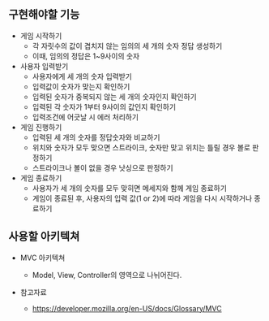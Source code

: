 ## 구현해야할 기능

- 게임 시작하기
    - 각 자릿수의 값이 겹치지 않는 임의의 세 개의 숫자 정답 생성하기
    - 이때, 임의의 정답은 1~9사이의 숫자
- 사용자 입력받기
    - 사용자에게 세 개의 숫자 입력받기
    - 입력값이 숫자가 맞는지 확인하기
    - 입력된 숫자가 중복되지 않는 세 개의 숫자인지 확인하기
    - 입력된 각 숫자가 1부터 9사이의 값인지 확인하기
    - 입력조건에 어긋날 시 에러 처리하기
- 게임 진행하기
    - 입력된 세 개의 숫자를 정답숫자와 비교하기
    - 위치와 숫자가 모두 맞으면 스트라이크, 숫자만 맞고 위치는 틀릴 경우 볼로 판정하기
    - 스트라이크나 볼이 없을 경우 낫싱으로 판정하기
- 게임 종료하기
    - 사용자가 세 개의 숫자를 모두 맞히면 메세지와 함께 게임 종료하기
    - 게임이 종료된 후, 사용자의 입력 값(1 or 2)에 따라 게임을 다시 시작하거나 종료하기


## 사용할 아키텍쳐

- MVC 아키텍쳐
    - Model, View, Controller의 영역으로 나뉘어진다.

- 참고자료
    - https://developer.mozilla.org/en-US/docs/Glossary/MVC
